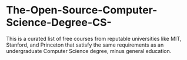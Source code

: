 # The-Open-Source-Computer-Science-Degree-CS-
This is a curated list of free courses from reputable universities like MIT, Stanford, and Princeton that satisfy the same requirements as an undergraduate Computer Science degree, minus general education.
